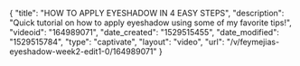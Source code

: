 {
    "title": "HOW TO APPLY EYESHADOW IN 4 EASY STEPS",
    "description": "Quick tutorial on how to apply eyeshadow using some of my favorite tips!",
    "videoid": "164989071",
    "date_created": "1529515455",
    "date_modified": "1529515784",
    "type": "captivate",
    "layout": "video",
    "url": "\/v\/feymejias-eyeshadow-week2-edit1-0\/164989071"
}